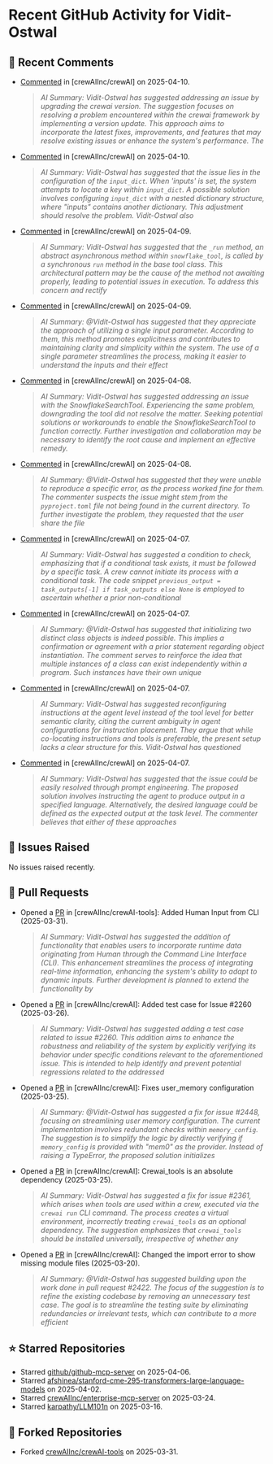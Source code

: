 # Recent GitHub Activity for Vidit-Ostwal

## 💬 Recent Comments
- [Commented](https://github.com/crewAIInc/crewAI/issues/2563#issuecomment-2791921224) in [crewAIInc/crewAI] on 2025-04-10.
  > *AI Summary: Vidit-Ostwal has suggested addressing an issue by upgrading the crewai version. The suggestion focuses on resolving a problem encountered within the crewai framework by implementing a version update. This approach aims to incorporate the latest fixes, improvements, and features that may resolve existing issues or enhance the system's performance. The*
- [Commented](https://github.com/crewAIInc/crewAI/issues/2545#issuecomment-2791514384) in [crewAIInc/crewAI] on 2025-04-10.
  > *AI Summary: Vidit-Ostwal has suggested that the issue lies in the configuration of the `input_dict`. When 'inputs' is set, the system attempts to locate a key within `input_dict`. A possible solution involves configuring `input_dict` with a nested dictionary structure, where "inputs" contains another dictionary. This adjustment should resolve the problem. Vidit-Ostwal also*
- [Commented](https://github.com/crewAIInc/crewAI/issues/2434#issuecomment-2790819491) in [crewAIInc/crewAI] on 2025-04-09.
  > *AI Summary: Vidit-Ostwal has suggested that the `_run` method, an abstract asynchronous method within `snowflake_tool`, is called by a synchronous `run` method in the base tool class. This architectural pattern may be the cause of the method not awaiting properly, leading to potential issues in execution. To address this concern and rectify*
- [Commented](https://github.com/crewAIInc/crewAI/issues/2545#issuecomment-2790787629) in [crewAIInc/crewAI] on 2025-04-09.
  > *AI Summary: @Vidit-Ostwal has suggested that they appreciate the approach of utilizing a single input parameter. According to them, this method promotes explicitness and contributes to maintaining clarity and simplicity within the system. The use of a single parameter streamlines the process, making it easier to understand the inputs and their effect*
- [Commented](https://github.com/crewAIInc/crewAI/issues/2434#issuecomment-2786970185) in [crewAIInc/crewAI] on 2025-04-08.
  > *AI Summary: Vidit-Ostwal has suggested addressing an issue with the SnowflakeSearchTool. Experiencing the same problem, downgrading the tool did not resolve the matter. Seeking potential solutions or workarounds to enable the SnowflakeSearchTool to function correctly. Further investigation and collaboration may be necessary to identify the root cause and implement an effective remedy.*
- [Commented](https://github.com/crewAIInc/crewAI/issues/2524#issuecomment-2786567857) in [crewAIInc/crewAI] on 2025-04-08.
  > *AI Summary: @Vidit-Ostwal has suggested that they were unable to reproduce a specific error, as the process worked fine for them. The commenter suspects the issue might stem from the `pyproject.toml` file not being found in the current directory. To further investigate the problem, they requested that the user share the file*
- [Commented](https://github.com/crewAIInc/crewAI/issues/2530#issuecomment-2783668774) in [crewAIInc/crewAI] on 2025-04-07.
  > *AI Summary: Vidit-Ostwal has suggested a condition to check, emphasizing that if a conditional task exists, it must be followed by a specific task. A crew cannot initiate its process with a conditional task. The code snippet `previous_output = task_outputs[-1] if task_outputs else None` is employed to ascertain whether a prior non-conditional*
- [Commented](https://github.com/crewAIInc/crewAI/issues/2515#issuecomment-2783586291) in [crewAIInc/crewAI] on 2025-04-07.
  > *AI Summary: @Vidit-Ostwal has suggested that initializing two distinct class objects is indeed possible. This implies a confirmation or agreement with a prior statement regarding object instantiation. The comment serves to reinforce the idea that multiple instances of a class can exist independently within a program. Such instances have their own unique*
- [Commented](https://github.com/crewAIInc/crewAI/issues/2515#issuecomment-2783555598) in [crewAIInc/crewAI] on 2025-04-07.
  > *AI Summary: Vidit-Ostwal has suggested reconfiguring instructions at the agent level instead of the tool level for better semantic clarity, citing the current ambiguity in agent configurations for instruction placement. They argue that while co-locating instructions and tools is preferable, the present setup lacks a clear structure for this. Vidit-Ostwal has questioned*
- [Commented](https://github.com/crewAIInc/crewAI/issues/2528#issuecomment-2783510593) in [crewAIInc/crewAI] on 2025-04-07.
  > *AI Summary: Vidit-Ostwal has suggested that the issue could be easily resolved through prompt engineering. The proposed solution involves instructing the agent to produce output in a specified language. Alternatively, the desired language could be defined as the expected output at the task level. The commenter believes that either of these approaches*

## 🐛 Issues Raised
No issues raised recently.

## 🚀 Pull Requests
- Opened a [PR](https://github.com/crewAIInc/crewAI-tools/pull/251) in [crewAIInc/crewAI-tools]: Added Human Input from CLI (2025-03-31).
  > *AI Summary: Vidit-Ostwal has suggested the addition of functionality that enables users to incorporate runtime data originating from Human through the Command Line Interface (CLI). This enhancement streamlines the process of integrating real-time information, enhancing the system's ability to adapt to dynamic inputs. Further development is planned to extend the functionality by*
- Opened a [PR](https://github.com/crewAIInc/crewAI/pull/2484) in [crewAIInc/crewAI]: Added test case for Issue #2260 (2025-03-26).
  > *AI Summary: Vidit-Ostwal has suggested adding a test case related to issue #2260. This addition aims to enhance the robustness and reliability of the system by explicitly verifying its behavior under specific conditions relevant to the aforementioned issue. This is intended to help identify and prevent potential regressions related to the addressed*
- Opened a [PR](https://github.com/crewAIInc/crewAI/pull/2469) in [crewAIInc/crewAI]: Fixes user_memory configuration (2025-03-25).
  > *AI Summary: @Vidit-Ostwal has suggested a fix for issue #2448, focusing on streamlining user memory configuration. The current implementation involves redundant checks within `memory_config`. The suggestion is to simplify the logic by directly verifying if `memory_config` is provided with "mem0" as the provider. Instead of raising a TypeError, the proposed solution initializes*
- Opened a [PR](https://github.com/crewAIInc/crewAI/pull/2468) in [crewAIInc/crewAI]: Crewai_tools is an absolute dependency (2025-03-25).
  > *AI Summary: Vidit-Ostwal has suggested a fix for issue #2361, which arises when tools are used within a crew, executed via the `crewai run` CLI command. The process creates a virtual environment, incorrectly treating `crewai_tools` as an optional dependency. The suggestion emphasizes that `crewai_tools` should be installed universally, irrespective of whether any*
- Opened a [PR](https://github.com/crewAIInc/crewAI/pull/2423) in [crewAIInc/crewAI]: Changed the import error to show missing module files (2025-03-20).
  > *AI Summary: @Vidit-Ostwal has suggested building upon the work done in pull request #2422. The focus of the suggestion is to refine the existing codebase by removing an unnecessary test case. The goal is to streamline the testing suite by eliminating redundancies or irrelevant tests, which can contribute to a more efficient*

## ⭐ Starred Repositories
- Starred [github/github-mcp-server](https://github.com/github/github-mcp-server) on 2025-04-06.
- Starred [afshinea/stanford-cme-295-transformers-large-language-models](https://github.com/afshinea/stanford-cme-295-transformers-large-language-models) on 2025-04-02.
- Starred [crewAIInc/enterprise-mcp-server](https://github.com/crewAIInc/enterprise-mcp-server) on 2025-03-24.
- Starred [karpathy/LLM101n](https://github.com/karpathy/LLM101n) on 2025-03-16.

## 🍴 Forked Repositories
- Forked [crewAIInc/crewAI-tools](https://github.com/Vidit-Ostwal/crewAI-tools) on 2025-03-31.
